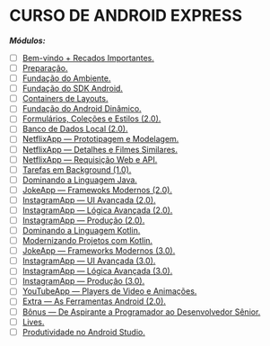 # CURSO DE ANDROID EXPRESS

***Módulos:***

- [ ] [Bem-vindo + Recados Importantes.](#)
- [ ] [Preparação.](#)
- [ ] [Fundação do Ambiente.](#)
- [ ] [Fundação do SDK Android.](#)
- [ ] [Containers de Layouts.](#)
- [ ] [Fundação do Android Dinâmico.](#)
- [ ] [Formulários, Coleções e Estilos (2.0).](#)
- [ ] [Banco de Dados Local (2.0).](#)
- [ ] [NetflixApp — Prototipagem e Modelagem.](#)
- [ ] [NetflixApp — Detalhes e Filmes Similares.](#)
- [ ] [NetflixApp — Requisição Web e API.](#)
- [ ] [Tarefas em Background (1.0).](#)
- [ ] [Dominando a Linguagem Java.](#)
- [ ] [JokeApp — Framewoks Modernos (2.0).](#)
- [ ] [InstagramApp — UI Avançada (2.0).](#)
- [ ] [InstagramApp — Lógica Avançada (2.0).](#)
- [ ] [InstagramApp — Produção (2.0).](#)
- [ ] [Dominando a Linguagem Kotlin.](#)
- [ ] [Modernizando Projetos com Kotlin.](#)
- [ ] [JokeApp — Frameworks Modernos (3.0).](#)
- [ ] [InstagramApp — UI Avançada (3.0).](#)
- [ ] [InstagramApp — Lógica Avançada (3.0).](#)
- [ ] [InstagramApp — Produção (3.0).](#)
- [ ] [YouTubeApp — Players de Video e Animações.](#)
- [ ] [Extra — As Ferramentas Android (2.0).](#)
- [ ] [Bônus — De Aspirante a Programador ao Desenvolvedor Sênior.](#)
- [ ] [Lives.](#)
- [ ] [Produtividade no Android Studio.](#)
